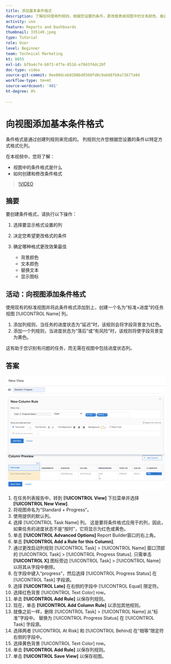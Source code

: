 ```yaml
---
title: 添加基本条件格式
description: 了解如何使用列规则，根据您设置的条件，更改报表或视图中的文本颜色、格式设置和背景颜色。
activity: use
feature: Reports and Dashboards
thumbnail: 335149.jpeg
type: Tutorial
role: User
level: Beginner
team: Technical Marketing
kt: 8855
exl-id: bf9a4cf4-b073-4f7e-8516-e7843f4dc20f
doc-type: video
source-git-commit: 0ee80dceb8208bd0360fd8c9ab68fb8a73677a9d
workflow-type: tm+mt
source-wordcount: '401'
ht-degree: 0%

---
```


# 向视图添加基本条件格式

条件格式是通过创建列规则来完成的。 列规则允许您根据您设置的条件以特定方式格式化列。

在本视频中，您将了解：

* 视图中的条件格式是什么
* 如何创建和修改条件格式

>[!VIDEO](https://video.tv.adobe.com/v/335149/?quality=12&learn=on)

## 摘要

要创建条件格式，请执行以下操作：

1. 选择要显示格式设置的列
1. 决定您希望更改格式的条件
1. 确定哪种格式更改效果最佳

   * 背景颜色
   * 文本颜色
   * 替换文本
   * 显示图标

## 活动：向视图添加条件格式

使用现有的标准视图并将此条件格式添加到上，创建一个名为“标准+进度”的任务视图 [!UICONTROL Name] 列。

1. 添加列规则，当任务的进度状态为“延迟”时，该规则会将字段背景变为红色。
1. 添加一个列规则，当进度状态为“落后”或“有风险”时，该规则将使字段背景变为黄色。

这有助于您识别有问题的任务，而无需在视图中包括进度状态列。

## 答案

![用于创建新列规则的屏幕图像](assets/conditional-formatting-exercise.png)

1. 在任务列表报告中，转到 **[!UICONTROL View]** 下拉菜单并选择 **[!UICONTROL New View]**.
1. 将视图命名为“Standard + Progress”。
1. 使用提供的默认列。
1. 选择 [!UICONTROL Task Name] 列。 这是要将条件格式应用于的列，因此，如果任务的进度状态不是“按时”，它将显示为红色或黄色。
1. 单击 **[!UICONTROL Advanced Options]** Report Builder窗口的右上角。
1. 单击 **[!UICONTROL Add a Rule for this Column]**.
1. 通过更改启动列规则 [!UICONTROL Task] > [!UICONTROL Name] 窗口顶部的 [!UICONTROL Task] > [!UICONTROL Progress Status]. 只需单击 **[!UICONTROL X]** 图标旁边 [!UICONTROL Task] > [!UICONTROL Name] 以将其从字段中删除。
1. 在字段中键入“progress”，然后选择 [!UICONTROL Progress Status] 在 [!UICONTROL Task] 字段源。
1. 选择 **[!UICONTROL Late]** 在右侧的字段中 [!UICONTROL Equal] 限定符。
1. 选择红色背景 [!UICONTROL Text Color] row。
1. 单击 **[!UICONTROL Add Rule]** 以保存列规则。
1. 现在，单击 **[!UICONTROL Add Column Rule]** 以添加其他规则。
1. 就像之前一样，删除 [!UICONTROL Task] > [!UICONTROL Name] 从“标准”字段中。 替换为 [!UICONTROL Progress Status] 在 [!UICONTROL Task] 字段源。
1. 选择两者 [!UICONTROL At Risk] 和 [!UICONTROL Behind] 在“相等”限定符右侧的字段中。
1. 选择黄色背景 [!UICONTROL Text Color] row。
1. 单击 **[!UICONTROL Add Rule]** 以保存列规则。
1. 单击 **[!UICONTROL Save View]** 以保存视图。
